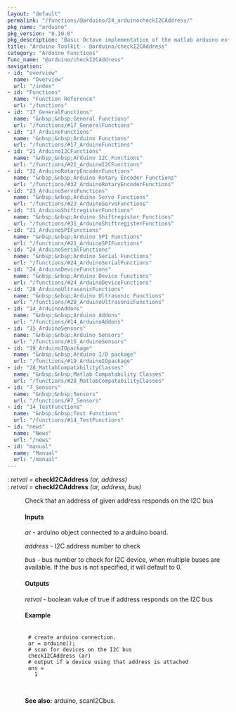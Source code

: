 ```yaml
---
layout: "default"
permalink: "/functions/@arduino/24_arduinocheckI2CAddress/"
pkg_name: "arduino"
pkg_version: "0.10.0"
pkg_description: "Basic Octave implementation of the matlab arduino extension,  allowing communication to a programmed arduino board to control its  hardware."
title: "Arduino Toolkit - @arduino/checkI2CAddress"
category: "Arduino Functions"
func_name: "@arduino/checkI2CAddress"
navigation:
- id: "overview"
  name: "Overview"
  url: "/index"
- id: "Functions"
  name: "Function Reference"
  url: "/functions"
- id: "17_GeneralFunctions"
  name: "&nbsp;&nbsp;General Functions"
  url: "/functions/#17_GeneralFunctions"
- id: "17_ArduinoFunctions"
  name: "&nbsp;&nbsp;Arduino Functions"
  url: "/functions/#17_ArduinoFunctions"
- id: "21_ArduinoI2CFunctions"
  name: "&nbsp;&nbsp;Arduino I2C Functions"
  url: "/functions/#21_ArduinoI2CFunctions"
- id: "32_ArduinoRotaryEncoderFunctions"
  name: "&nbsp;&nbsp;Arduino Rotary Encoder Functions"
  url: "/functions/#32_ArduinoRotaryEncoderFunctions"
- id: "23_ArduinoServoFunctions"
  name: "&nbsp;&nbsp;Arduino Servo Functions"
  url: "/functions/#23_ArduinoServoFunctions"
- id: "31_ArduinoShiftregisterFunctions"
  name: "&nbsp;&nbsp;Arduino Shiftregister Functions"
  url: "/functions/#31_ArduinoShiftregisterFunctions"
- id: "21_ArduinoSPIFunctions"
  name: "&nbsp;&nbsp;Arduino SPI Functions"
  url: "/functions/#21_ArduinoSPIFunctions"
- id: "24_ArduinoSerialFunctions"
  name: "&nbsp;&nbsp;Arduino Serial Functions"
  url: "/functions/#24_ArduinoSerialFunctions"
- id: "24_ArduinoDeviceFunctions"
  name: "&nbsp;&nbsp;Arduino Device Functions"
  url: "/functions/#24_ArduinoDeviceFunctions"
- id: "28_ArduinoUltrasonicFunctions"
  name: "&nbsp;&nbsp;Arduino Ultrasonic Functions"
  url: "/functions/#28_ArduinoUltrasonicFunctions"
- id: "14_ArduinoAddons"
  name: "&nbsp;&nbsp;Arduino Addons"
  url: "/functions/#14_ArduinoAddons"
- id: "15_ArduinoSensors"
  name: "&nbsp;&nbsp;Arduino Sensors"
  url: "/functions/#15_ArduinoSensors"
- id: "19_ArduinoIOpackage"
  name: "&nbsp;&nbsp;Arduino I/O package"
  url: "/functions/#19_ArduinoIOpackage"
- id: "28_MatlabCompatabilityClasses"
  name: "&nbsp;&nbsp;Matlab Compatability Classes"
  url: "/functions/#28_MatlabCompatabilityClasses"
- id: "7_Sensors"
  name: "&nbsp;&nbsp;Sensors"
  url: "/functions/#7_Sensors"
- id: "14_TestFunctions"
  name: "&nbsp;&nbsp;Test Functions"
  url: "/functions/#14_TestFunctions"
- id: "news"
  name: "News"
  url: "/news"
- id: "manual"
  name: "Manual"
  url: "/manual"
---
```

<dl class="def">
<dt id="index-checkI2CAddress"><span class="category">: </span><span><em><var>retval</var> =</em> <strong>checkI2CAddress</strong> <em>(<var>ar</var>, <var>address</var>)</em><a href='#index-checkI2CAddress' class='copiable-anchor'></a></span></dt>
<dt id="index-checkI2CAddress-1"><span class="category">: </span><span><em><var>retval</var> =</em> <strong>checkI2CAddress</strong> <em>(<var>ar</var>, <var>address</var>, <var>bus</var>)</em><a href='#index-checkI2CAddress-1' class='copiable-anchor'></a></span></dt>
<dd><p>Check that an address of given address responds on the I2C bus
</p>
<span id="Inputs"></span><h4 class="subsubheading">Inputs</h4>
<p><var>ar</var> - arduino object connected to a arduino board.
</p>
<p><var>address</var> - I2C address number to check
</p>
<p><var>bus</var> - bus number to check for I2C device, when multiple buses are available.
 If the bus is not specified, it will default to 0.
</p> 
<span id="Outputs"></span><h4 class="subsubheading">Outputs</h4>
<p><var>retval</var> - boolean value of true if address responds on the I2C bus
</p>
<span id="Example"></span><h4 class="subsubheading">Example</h4>
<div class="example">
<pre class="example"> <code>
 # create arduino connection.
 ar = arduino();
 # scan for devices on the I2C bus
 checkI2CAddress (ar)
 # output if a device using that address is attached
 ans =
   1
 </code>
 </pre></div>


<p><strong>See also:</strong> arduino, scanI2Cbus.
 </p></dd></dl>
